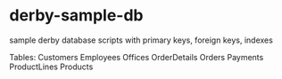 derby-sample-db
===============

sample derby database scripts with primary keys, foreign keys, indexes

Tables:
Customers
Employees
Offices
OrderDetails
Orders
Payments
ProductLines
Products
